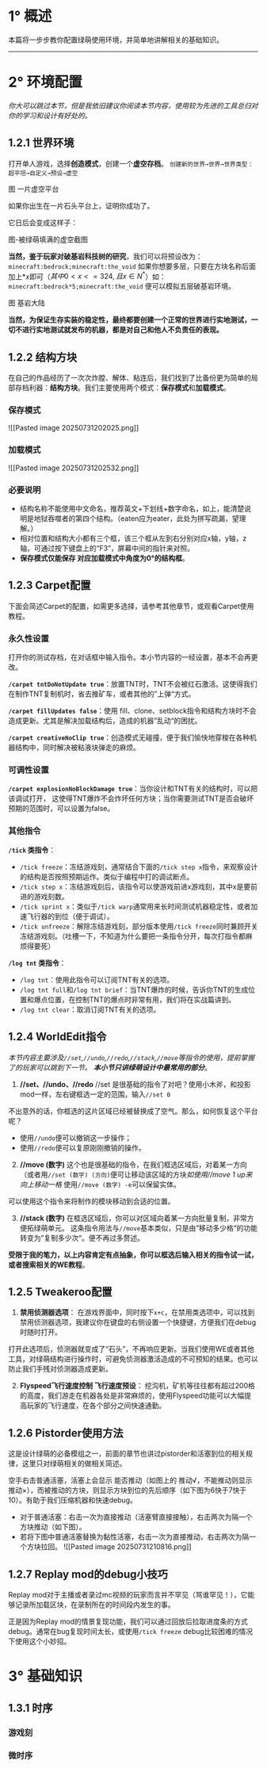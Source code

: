 # 1° 概述

 本篇将一步步教你配置绿萌使用环境，并简单地讲解相关的基础知识。
 
***
# 2° 环境配置

*你大可以跳过本节，但是我依旧建议你阅读本节内容，使用较为先进的工具总归对你的学习和设计有好处的。*

## 1.2.1 世界环境
打开单人游戏，选择**创造模式**，创建一个**虚空存档**。
`创建新的世界→世界→世界类型：超平坦→自定义→预设→虚空`

图 一片虚空平台

如果你出生在一片石头平台上，证明你成功了。

它日后会变成这样子：

图-被绿萌填满的虚空截图

**当然，鉴于玩家对破基岩科技树的研究**，我们可以将预设改为：
`minecraft:bedrock;minecraft:the_void`
如果你想要多层，只要在方块名称后面加上$*x$即可（$其中0<x<=324,且x\in N^{*}$）如：
`minecraft:bedrock*5;minecraft:the_void`
便可以模拟五层破基岩环境。

图 基岩大陆

**当然，为保证生存实装的稳定性，最终都要创建一个正常的世界进行实地测试，一切不进行实地测试就发布的机器，都是对自己和他人不负责任的表现。**

## 1.2.2 结构方块
在自己的作品经历了一次次炸膛、解体、粘连后，我们找到了比备份更为简单的局部存档利器：**结构方块**。我们主要使用两个模式：**保存模式**和**加载模式**。

### 保存模式
![[Pasted image 20250731202025.png]]
### 加载模式
![[Pasted image 20250731202532.png]]

### 必要说明
+ 结构名称不能使用中文命名，推荐英文+下划线+数字命名，如上，能清楚说明是地狱吞噬者的第四个结构。（eaten应为eater，此处为拼写疏漏，望理解。）
+ 相对位置和结构大小都有三个框，该三个框从左到右分别对应x轴，y轴，z轴，可通过按下键盘上的“F3”，屏幕中间的指针来对照。
+ **保存模式仅能保存 对应加载模式中角度为0°的结构框**。

## 1.2.3 Carpet配置
下面会简述Carpet的配置，如需更多选择，请参考其他章节，或观看Carpet使用教程。
### 永久性设置
打开你的测试存档，在对话框中输入指令。本小节内容的一经设置，基本不会再更改。

**`/carpet tntDoNotUpdate true`**：放置TNT时，TNT不会被红石激活。这使得我们在制作TNT复制机时，省去推矿车，或者其他的”上弹“方式。

**`/carpet fillUpdates false`**：使用 fill、clone、setblock指令和结构方块时不会造成更新。尤其是解决加载结构后，造成的机器”乱动“的困扰。

**`/carpet creativeNoClip true`**：创造模式无碰撞，便于我们愉快地穿梭在各种机器结构中，同时解决被粘液块弹走的麻烦。

### 可调性设置
**`/carpet explosionNoBlockDamage true`**：当你设计和TNT有关的结构时，可以把该调试打开， 这使得TNT爆炸不会炸坏任何方块；当你需要测试TNT是否会破坏预期的范围时，可以设置为false。

### 其他指令
**`/tick` 类指令**：

+ `/tick freeze`：冻结游戏刻，通常结合下面的`/tick step x`指令，来观察设计的结构是否按照预期运作。类似于编程中打的调试断点。
+ `/tick step x`：冻结游戏刻后，该指令可以使游戏前进x游戏刻，其中x是要前进的游戏刻数。
+ `/tick sprint x`：类似于`/tick warp`通常用来长时间测试机器稳定性，或者加速飞行器的到位（便于调试）。
+ `/tick unfreeze`：解除冻结游戏刻，部分版本使用`/tick freeze`同时兼顾开关冻结游戏刻。（吐槽一下，不知道为什么要把一条指令分开，每次打指令都麻烦得要死）

**`/log tnt`  类指令**：

+ `/log tnt`：使用此指令可以订阅TNT有关的选项。
+ `/log tnt full`和`/log tnt brief`：当TNT爆炸的时候，告诉你TNT的生成位置和爆点位置，在控制TNT的爆点时非常有用，我们将在实战篇讲到。
+ `/log tnt clear`：取消订阅TNT有关的选项。
## 1.2.4 WorldEdit指令
*本节内容主要涉及`//set`,`//undo`,`//redo`,`//stack`,`//move`等指令的使用，提前掌握了的玩家可以跳到下一节。*
***本小节只讲绿萌设计中最常用的部分***。

1. **//set、//undo、//redo**
//set 是很基础的指令了对吧？使用小木斧，和投影mod一样，左右键框选一定的范围，输入`//set 0`

不出意外的话，你框选的这片区域已经被替换成了空气。那么，如何恢复这个平台呢？
+ 使用`//undo`便可以撤销这一步操作；
+ 使用`//redo`便可以复原刚刚撤销的操作。

2. **//move (数字)**
这个也是很基础的指令，在我们框选区域后，对着某一方向（或者用`//set (数字) (方向)`便可让移动该区域的方块*如使用//move 1 up来向上移动一格*
使用`//move (数字) -e`可以保留实体。

可以使用这个指令来将制作的模块移动到合适的位置。

3. **//stack (数字)**
在框选区域后，你可以对区域向着某一方向批量复制，非常方便拓绿萌单元。
这条指令用法与`//move`基本类似，只是由”移动多少格“的功能转变为”复制多少次“。便不再过多赘述。

**受限于我的笔力，以上内容肯定有点抽象，你可以框选后输入相关的指令试一试，或者搜索相关的WE教程**。
## 1.2.5 Tweakeroo配置
1. **禁用侦测器选项**：
在游戏界面中，同时按下`x+c`，在禁用类选项中，可以找到禁用侦测器选项，我建议你在键盘的右侧设置一个快捷键，方便我们在debug时随时打开。

打开此选项后，侦测器就变成了“石头”，不再响应更新。当我们使用WE或者其他工具，对绿萌结构进行操作时，可避免侦测器激活造成的不可预知的结果。也可以防止我们手残对侦测器造成更新。

2. **Flyspeed飞行速度控制 飞行速度预设**：
挖沟机，矿机等往往都有超过200格的高度，我们游走在机器各处是非常麻烦的，使用Flyspeed功能可以大幅提高玩家的飞行速度，在各个部分之间快速通勤。
## 1.2.6 Pistorder使用方法
这是设计绿萌的必备模组之一，前面的章节也讲过pistorder和活塞到位的相关规律，这里只对绿萌相关的做相关简述。

空手右击普通活塞，活塞上会显示 能否推动（如图上的 推动√，不能推动则显示 推动×），而被推动的方块，则显示方块到位的先后顺序（如下图为6快于7快于10）。有助于我们压缩机器和快速debug。

+ 对于普通活塞：右击一次为直接推动（活塞臂直接接触），右击两次为隔一个方块推动（如下图）。
+ 若将下图中普通活塞替换为黏性活塞，右击一次为直接推动，右击两次为隔一个方块拉回。
![[Pasted image 20250731210816.png]]

## 1.2.7 Replay mod的debug小技巧
Replay mod对于主播或者录过mc视频的玩家而言并不罕见（骂谁罕见！），它能够记录所加载区块，在录制所在的时间段内发生的事。

正是因为Replay mod的情景复现功能，我们可以通过回放后拉取进度条的方式debug。通常在bug复现时间太长，或使用`/tick freeze` debug比较困难的情况下使用这个小妙招。

# 3° 基础知识

## 1.3.1 时序

### 游戏刻

### 微时序

